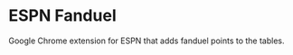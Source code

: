 ESPN Fanduel
========================

Google Chrome extension for ESPN that adds fanduel points to the tables.
